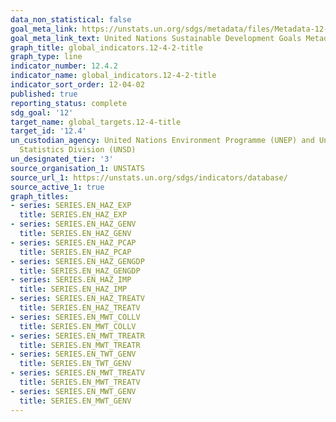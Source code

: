 ```yaml
---
data_non_statistical: false
goal_meta_link: https://unstats.un.org/sdgs/metadata/files/Metadata-12-04-02.pdf
goal_meta_link_text: United Nations Sustainable Development Goals Metadata (pdf 782kB)
graph_title: global_indicators.12-4-2-title
graph_type: line
indicator_number: 12.4.2
indicator_name: global_indicators.12-4-2-title
indicator_sort_order: 12-04-02
published: true
reporting_status: complete
sdg_goal: '12'
target_name: global_targets.12-4-title
target_id: '12.4'
un_custodian_agency: United Nations Environment Programme (UNEP) and United Nations
  Statistics Division (UNSD)
un_designated_tier: '3'
source_organisation_1: UNSTATS
source_url_1: https://unstats.un.org/sdgs/indicators/database/
source_active_1: true
graph_titles:
- series: SERIES.EN_HAZ_EXP
  title: SERIES.EN_HAZ_EXP
- series: SERIES.EN_HAZ_GENV
  title: SERIES.EN_HAZ_GENV
- series: SERIES.EN_HAZ_PCAP
  title: SERIES.EN_HAZ_PCAP
- series: SERIES.EN_HAZ_GENGDP
  title: SERIES.EN_HAZ_GENGDP
- series: SERIES.EN_HAZ_IMP
  title: SERIES.EN_HAZ_IMP
- series: SERIES.EN_HAZ_TREATV
  title: SERIES.EN_HAZ_TREATV
- series: SERIES.EN_MWT_COLLV
  title: SERIES.EN_MWT_COLLV
- series: SERIES.EN_MWT_TREATR
  title: SERIES.EN_MWT_TREATR
- series: SERIES.EN_TWT_GENV
  title: SERIES.EN_TWT_GENV
- series: SERIES.EN_MWT_TREATV
  title: SERIES.EN_MWT_TREATV
- series: SERIES.EN_MWT_GENV
  title: SERIES.EN_MWT_GENV
---
```

